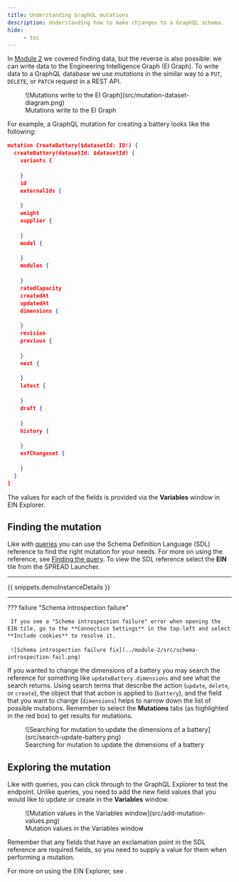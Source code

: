 ```yaml
---
title: Understanding GraphQL mutations
description: Understanding how to make chjanges to a GraphQL schema.
hide:
     - toc
---
```


In [Module 2](../module-2/querying-spread.md#finding-the-query) we covered finding data, but the reverse is also possible: we can write data to the Engineering Intelligence Graph (EI Graph). To write data to a GraphQL database we use _mutations_ in the similar way to a `PUT`, `DELETE`, or `PATCH` request in a REST API.

<figure markdown="span">
     ![Mutations write to the EI Graph](src/mutation-dataset-diagram.png)
     <figcaption>Mutations write to the EI Graph</figcaption>
</figure>

For example, a GraphQL mutation for creating a battery looks like the following:

```json title="GraphQL mutation structure"
mutation CreateBattery($datasetId: ID!) {
  createBattery(datasetId: $datasetId) {
    variants {
      
    }
    id
    externalIds {
      
    }
    weight
    supplier {
      
    }
    model {
      
    }
    modules {
      
    }
    ratedCapacity
    createdAt
    updatedAt
    dimensions {
      
    }
    revision
    previous {
      
    }
    next {
      
    }
    latest {
      
    }
    draft {
      
    }
    history {
      
    }
    esfChangeset {
      
    }
  }
}
```

The values for each of the fields is provided via the **Variables** window in EIN Explorer.

## Finding the mutation

Like with [queries](../module-2/querying-spread.md) you can use the Schema Definition Language (SDL) reference to find the right mutation for your needs. For more on using the reference, see [Finding the query](../module-2/querying-spread.md#finding-the-query). To view the SDL reference select the **EIN** tile from the SPREAD Launcher.

---

{{ snippets.demoInstanceDetails }}

---

??? failure "Schema introspection failure"

     If you see a "Schema introspection failure" error when opening the EIN tile, go to the **Connection Settings** in the top-left and select **Include cookies** to resolve it.

     ![Schema introspection failure fix](../module-2/src/schema-introspection-fail.png)

If you wanted to change the dimensions of a battery you may search the reference for something like `updateBattery.dimensions` and see what the search returns. Using search terms that describe the action (`update`, `delete`, or `create`), the object that that action is applied to (`battery`), and the field that you want to change (`dimensions`) helps to narrow down the list of possible mutations. Remember to select the **Mutations** tabs (as highlighted in the red box) to get results for mutations.

<figure markdown="span">
     ![Searching for mutation to update the dimensions of a battery](src/search-update-battery.png)
     <figcaption>Searching for mutation to update the dimensions of a battery</figcaption>
</figure>

## Exploring the mutation

Like with queries, you can click through to the GraphQL Explorer to test the endpoint. Unlike queries, you need to add the new field values that you would like to update or create in the **Variables** window.

<figure markdown="span">
     ![Mutation values in the Variables window](src/add-mutation-values.png)
     <figcaption>Mutation values in the Variables window</figcaption>
</figure>

Remember that any fields that have an exclamation point in the SDL reference are required fields, so you need to supply a value for them when performing a mutation.

For more on using the EIN Explorer, see [](../module-2/querying-spread.md#exploring-the-endpoint-field).
